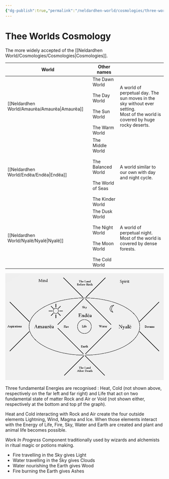 ```yaml
---
{"dg-publish":true,"permalink":"/neldardhen-world/cosmologies/three-worlds-cosmology/"}
---
```


# Thee Worlds Cosmology
The more widely accepted of the [[Neldardhen World/Cosmologies/Cosmologies\|Cosmologies]].

| World       | Other names                                                                                 |                                                                                                                                   |
| ----------- | ------------------------------------------------------------------------------------------- | --------------------------------------------------------------------------------------------------------------------------------- |
| [[Neldardhen World/Amaurëa/Amaurëa\|Amaurëa]] | The Dawn World<br><br>The Day World<br><br>The Sun World<br><br>The Warm World              | A world of perpetual day. The sun moves in the sky without ever setting.  <br>Most of the world is covered by huge rocky deserts. |
| [[Neldardhen World/Endëa/Endëa\|Endëa]]   | The Middle World<br><br>The Balanced World<br><br>The World of Seas<br><br>The Kinder World | A world similar to our own with day and night cycle.                                                                              |
| [[Neldardhen World/Nyalë/Nyalë\|Nyalë]]   | The Dusk World<br><br>The Night World<br><br>The Moon World<br><br>The Cold World           | A world of perpetual night. Most of the world is covered by dense forests.                                                        |
![neldardhen-cosmology-main-text.png](/img/user/Images/Cosmologies/neldardhen-cosmology-main-text.png)

Three fundamental Energies are recognised : Heat, Cold (not shown above, respectively on the far left and far right) and Life that act on two fundamental state of matter Rock and Air or Void (not shown either, respectively at the bottom and top pf the graph).

Heat and Cold interacting with Rock and Air create the four outside elements Lightning, Wind, Magma and Ice.
When those elements interact with the Energy of Life, Fire, Sky, Water and Earth are created and plant and animal life becomes possible. 

_Work In Progress_
Component traditionally used by wizards and alchemists in ritual magic or potions making.
- Fire travelling in the Sky gives Light
- Water travelling in the Sky gives Clouds
- Water nourishing the Earth gives Wood
- Fire burning the Earth gives Ashes
